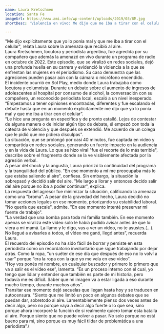 ```yaml
---
name: Laura Kretschmen
location: Santa Fe
imageUrl: https://www.ami.info/wp-content/uploads/2019/03/8M.jpg
shortDesc: 'Violencia en vivo: Me dijo que me iba a tirar con el celular'

---
```




"Me dijo explícitamente que yo lo ponía mal y que me iba a tirar con el celular", relata Laura sobre la amenaza que recibió al aire.\
Laura Kretschmen, locutora y periodista argentina, fue agredida por su compañero que además la amenazó en vivo durante un programa de radio en octubre de 2022. Este episodio, que se viralizó en redes sociales, dejó una profunda huella en su carrera y evidenció la violencia a la que se enfrentan las mujeres en el periodismo. Su caso demuestra que las agresiones pueden pasar aún con la cámara o micrófono encendido.\
El incidente ocurrió en Sol Play, medio donde Laura trabajaba como locutora y columnista. Durante un debate sobre el aumento de ingresos de adolescentes al hospital por consumo de alcohol, la conversación con su compañero, un reconocido periodista local, escaló a un nivel inesperado.\
“Empezamos a tener opiniones encontradas, diferentes y fue escalando el debate hasta que en un momento explícitamente me dijo que yo lo ponía mal y que me iba a tirar con el celular”.\
“Le hice una pregunta en específica y de pronto estalló. Lejos de contestar de alguna manera o de iniciar algún tipo de debate, él empezó con toda la cátedra de violencia y que después se extendió. Me acuerdo de un colega que le pidió que me pidiera disculpas”.\
La situación, que se prolongó por casi 40 minutos, fue captada en video y compartida en redes sociales, generando un fuerte impacto en la audiencia y en la vida de Laura. Lo que se hizo viral "fue el recorte de lo más terrible", describe sobre el fragmento donde se la ve visiblemente afectada por la agresión verbal.\
A pesar del shock y la angustia, Laura priorizó la continuidad del programa y la tranquilidad del público. "En ese momento a mí me preocupaba más lo que estaba saliendo al aire", confiesa. Sin embargo, la situación la sobrepasó y decidió salir del aire. "Me largo a llorar y entonces decido salir del aire porque no iba a poder continuar", explica.\
La respuesta del agresor fue minimizar la situación, calificando la amenaza como una "broma". A pesar de la gravedad del hecho, Laura decidió no tomar acciones legales en ese momento, priorizando su estabilidad laboral. "No quería que escale", admite. "En ese momento intenté preservar mi fuente de trabajo".\
“La verdad que una bomba para toda mi familia también.  En ese momento apenas se viraliza este video solo le había podido avisar antes de que lo viera a mi mamá. La llamo y le digo, vas a ver un vídeo, no te asustes.(...). No llegué a avisarles a todos, el vídeo me ganó, llegó antes”, recuerda Laura.  \
El recuerdo del episodio no ha sido fácil de borrar y persiste en esta periodista como un recordatorio involuntario que sigue trabajando por dejar atrás. Como la ropa, “un suéter de ese día que después de eso no lo volví a usar” porque “era la ropa con la que yo me veía en ese video”. \
“Hoy vos ponés mi nombre, en cualquier buscador y primero lo primero que va a salir es el vídeo ese”, lamenta. “Es un proceso interno con el cual, yo tengo que lidiar y entender que también es parte de mi historia, pero todavía me es difícil. Saber que mi imagen va a estar ligada a eso durante mucho tiempo, durante muchos años”. \
Transitar ese momento dejó secuelas que llegan hasta hoy y se traducen en autocensura. "Siento que me limitó un poco en algunos debates que se puedan dar, sobretodo al aire. Lamentablemente pienso dos veces antes de decir algo, pero no porque vaya a decir algo fuerte o lo que sea, sino porque ahora incorporé la función de si realmente quiero tomar esta batalla al aire. Porque siento que no puede volver a pasar. No solo porque no está bueno para mí, sino porque es muy fácil tildar de problemática a una periodista”.\
